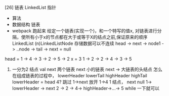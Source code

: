 [26] 链表 LinkedList  指针

- 算法
- 数据结构  链表
- webpack  跑起来
给定一个链表(实现一个)，和一个特写的值x, 对链表进行分隔，使所有小于x的节点都在大于或等于X的结点之前,保证原来的顺序
LinkedList   (n)LinkedListNode
存储数据可以不连续
head -> next -> node1 -> ..node -> tail -> next = null

head = 1 -> 4 -> 3 -> 2 -> 5 -> 2  x = 3
1 -> 2 -> 2 -> 4 -> 3 -> 5
1. 一分为2  结点 val next
   两个链表 next  小的链表 next -> 大链表的头结点
   怎么在组成链表的过程中，
   lowerHeader
   lowerTail
   highHeader
   highTail
   lowerHeader = head
   4?  跳过  1->next 放开 1->4  1 结点， next null
   1-> lowerHeader -> next 2 -> 2 -> 4-> 
   highHeader->...-> 5 
   while 一下就可以